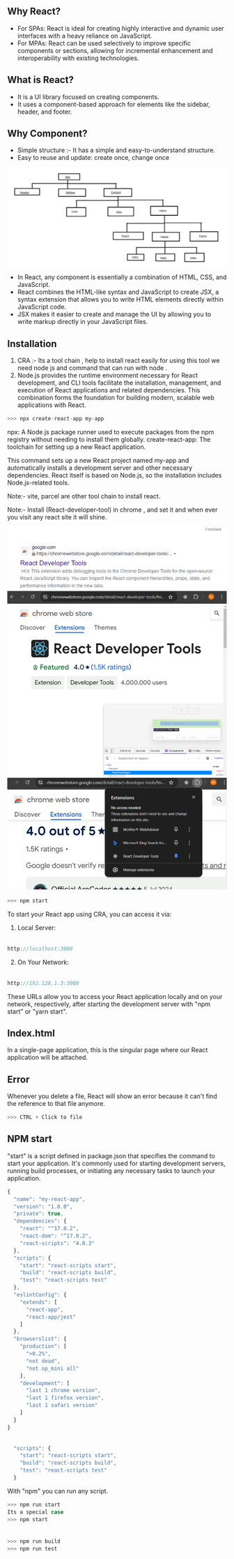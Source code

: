 ## Why React?

- For SPAs: React is ideal for creating highly interactive and dynamic user interfaces with a heavy reliance on JavaScript.
- For MPAs: React can be used selectively to improve specific components or sections, allowing for incremental enhancement and interoperability with existing technologies.

## What is React?

- It is a UI library focused on creating components.
- It uses a component-based approach for elements like the sidebar, header, and footer.

## Why Component?

- Simple structure :- It has a simple and easy-to-understand structure.
- Easy to reuse and update: create once, change once

<img src="./tree.png" />

- In React, any component is essentially a combination of HTML, CSS, and JavaScript.
-  React combines the HTML-like syntax and JavaScript to create JSX, a syntax extension that allows you to write HTML elements directly within JavaScript code.
- JSX makes it easier to create and manage the UI by allowing you to write markup directly in your JavaScript files.


## Installation

1. CRA :- Its a tool chain , help to install react easily for using this tool we need node js and command that can run with node .
2. Node.js provides the runtime environment necessary for React development, and CLI tools facilitate the installation, management, and execution of React applications and related dependencies. This combination forms the foundation for building modern, scalable web applications with React.

```javascript
>>> npx create-react-app my-app
```
npx: A Node.js package runner used to execute packages from the npm registry without needing to install them globally.
create-react-app: The toolchain for setting up a new React application.

This command sets up a new React project named my-app and automatically installs a development server and other necessary dependencies. React itself is based on Node.js, so the installation includes Node.js-related tools.




Note:- vite, parcel are other tool chain to install react.

Note:- Install (React-developer-tool) in chrome , and set it and when ever you visit any react site it will shine.

<img src="./devTool1.png" />

<img src="./devTool2.png" />

<img src="./devTool3.png" />




```javascript
>>> npm start
```


To start your React app using CRA, you can access it via:

1. Local Server:

```javascript

http://localhost:3000

```

2. On Your Network:


```javascript

http://192.128.1.3:3000

```

These URLs allow you to access your React application locally and on your network, respectively, after starting the development server with "npm start" or "yarn start".



## Index.html 


In a single-page application, this is the singular page where our React application will be attached.

## Error

Whenever you delete a file, React will show an error because it can't find the reference to that file anymore.

```javascript
>>> CTRL + Click to file 
```


## NPM start

"start" is a script defined in package.json that specifies the command to start your application.
It's commonly used for starting development servers, running build processes, or initiating any necessary tasks to launch your application.

```javascript
{
  "name": "my-react-app",
  "version": "1.0.0",
  "private": true,
  "dependencies": {
    "react": "^17.0.2",
    "react-dom": "^17.0.2",
    "react-scripts": "4.0.3"
  },
  "scripts": {
    "start": "react-scripts start",
    "build": "react-scripts build",
    "test": "react-scripts test"
  },
  "eslintConfig": {
    "extends": [
      "react-app",
      "react-app/jest"
    ]
  },
  "browserslist": {
    "production": [
      ">0.2%",
      "not dead",
      "not op_mini all"
    ],
    "development": [
      "last 1 chrome version",
      "last 1 firefox version",
      "last 1 safari version"
    ]
  }
}

```


```javascript

  "scripts": {
    "start": "react-scripts start",
    "build": "react-scripts build",
    "test": "react-scripts test"
  }

```
With "npm" you can run any script.

```javascript
>>> npm run start
Its a special case
>>> npm start


>>> npm run build
>>> npm run test
```















